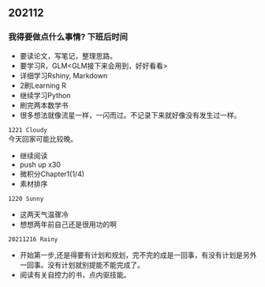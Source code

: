 ## 202112
### 我得要做点什么事情? 下班后时间
- 要读论文，写笔记，整理思路。
- 要学习R，GLM<GLM接下来会用到，好好看看>  
- 详细学习Rshiny, Markdown
- 2刷Learning R
- 继续学习Python
- 刷完两本数学书
- 很多想法就像流星一样，一闪而过。不记录下来就好像没有发生过一样。  

`1221 Cloudy`  
今天回家可能比较晚。  
- 继续阅读   
- push up x30   
- 微积分Chapter1(1/4)  
- 素材排序  

`1220 Sunny`
- 这两天气温骤冷
- 想想两年前自己还是很用功的啊

`20211216 Rainy`
- 开始第一步,还是得要有计划和规划，完不完的成是一回事，有没有计划是另外一回事。没有计划就别提能不能完成了。
- 阅读有关自控力的书，点内驱技能。


